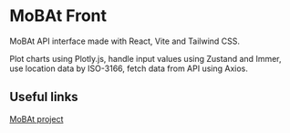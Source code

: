 # MoBAt Front

MoBAt API interface made with React, Vite and Tailwind CSS.

Plot charts using Plotly.js, handle input values using Zustand and Immer, use location data by ISO-3166, fetch data from API using Axios.

## Useful links

[MoBAt project](https://github.com/LarcesUece/MoBat)
